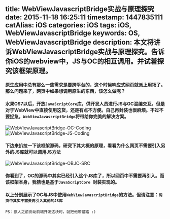 title: WebViewJavascriptBridge实战与原理探究
date: 2015-11-18 16:25:11
timestamp: 1447835111
catAlias: iOS
categories: iOS
tags: iOS, WebViewJavascriptBridge
keywords: OS, WebViewJavascriptBridge
description: 本文将讲诉WebViewJavascriptBridge实战与原理探究。告诉你iOS的webview中，JS与OC的相互调用。并试着探究该框架原理。
---
#### 原生应用中总有那么一些需求是要跨平台的，这个时候响应式网页就派上用场了。那么问题来了，网页中如果想调用原生的东西，该怎么做呢？

#### 水果OS7以后，开放`JavaScriptCore`库，供开发人员进行JS与OC混编交互。但是对于WebView中直接使用这货，还是有点不方便。自己再封装也很麻烦。不过不要捉急，`WebViewJavascriptBridge`将带给你完美的解决方案。

![WebViewJavascriptBridge-OC-Coding](http://i5.tietuku.com/1ffc6b019c986226.png)
![WebViewJavascriptBridge-JS-Coding](http://i5.tietuku.com/a1582b160d0e4147.png)

#### 下边来扒拉一下该框架源码，研究下其大概的原理，看看为什么网页不需要引入另外的JS库就可以调用JS方法

![WebViewJavascriptBridge-OBJC-SRC](http://i5.tietuku.com/c47a7f0a662280dc.png)

#### 你看到了，OC的源码中其实已经引入这个JS库了，所以网页中不需要再引入。而该框架本身，我猜也是基于`JavaScriptCore `封装实现的。

#### 以上分别展示了OC与JS中使用`WebViewJavascriptBridge`的方法。但请注意：`网页中其实不需要再引入其他的JS库`

	PS：鄙人之前协助前端开发这块时，就把他带错路 :)
